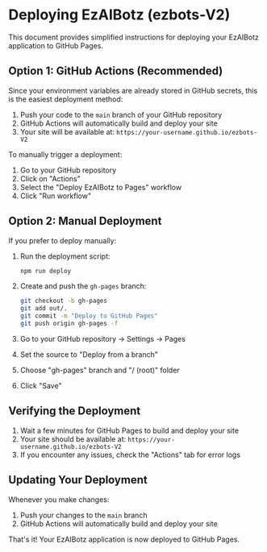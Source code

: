 # Deploying EzAIBotz (ezbots-V2)

This document provides simplified instructions for deploying your EzAIBotz application to GitHub Pages.

## Option 1: GitHub Actions (Recommended)

Since your environment variables are already stored in GitHub secrets, this is the easiest deployment method:

1. Push your code to the `main` branch of your GitHub repository
2. GitHub Actions will automatically build and deploy your site
3. Your site will be available at: `https://your-username.github.io/ezbots-V2`

To manually trigger a deployment:
1. Go to your GitHub repository
2. Click on "Actions"
3. Select the "Deploy EzAIBotz to Pages" workflow
4. Click "Run workflow"

## Option 2: Manual Deployment

If you prefer to deploy manually:

1. Run the deployment script:
   ```bash
   npm run deploy
   ```

2. Create and push the `gh-pages` branch:
   ```bash
   git checkout -b gh-pages
   git add out/.
   git commit -m "Deploy to GitHub Pages"
   git push origin gh-pages -f
   ```

3. Go to your GitHub repository → Settings → Pages
4. Set the source to "Deploy from a branch"
5. Choose "gh-pages" branch and "/ (root)" folder
6. Click "Save"

## Verifying the Deployment

1. Wait a few minutes for GitHub Pages to build and deploy your site
2. Your site should be available at: `https://your-username.github.io/ezbots-V2`
3. If you encounter any issues, check the "Actions" tab for error logs

## Updating Your Deployment

Whenever you make changes:

1. Push your changes to the `main` branch
2. GitHub Actions will automatically build and deploy your site

That's it! Your EzAIBotz application is now deployed to GitHub Pages. 